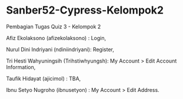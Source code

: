 # Sanber52-Cypress-Kelompok2

Pembagian Tugas Quiz 3 - Kelompok 2 


Afiz Ekolaksono (afizekolaksono) : Login,

Nurul Dini Indriyani (ndiniindriyani): Register,

Tri Hesti Wahyuningsih (Trihstiwhyungsh): My Account > Edit Account Information,

Taufik Hidayat (ajicimol) : TBA,

Ibnu Setyo Nugroho (ibnusetyon) : My Account > Edit Address.

